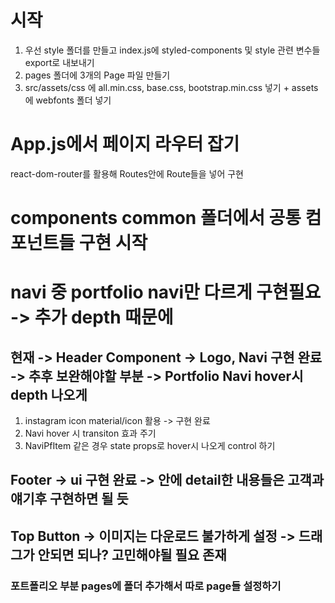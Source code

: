 # 시작

1. 우선 style 폴더를 만들고 index.js에 styled-components 및 style 관련 변수들
   export로 내보내기
2. pages 폴더에 3개의 Page 파일 만들기
3. src/assets/css 에 all.min.css, base.css, bootstrap.min.css 넣기 + assets에
   webfonts 폴더 넣기

# App.js에서 페이지 라우터 잡기

react-dom-router를 활용해 Routes안에 Route들을 넣어 구현

# components common 폴더에서 공통 컴포넌트들 구현 시작

# navi 중 portfolio navi만 다르게 구현필요 -> 추가 depth 때문에

## 현재 -> Header Component -> Logo, Navi 구현 완료 -> 추후 보완해야할 부분 -> Portfolio Navi hover시 depth 나오게

1. instagram icon material/icon 활용 -> 구현 완료
2. Navi hover 시 transiton 효과 주기
3. NaviPfItem 같은 경우 state props로 hover시 나오게 control 하기

## Footer -> ui 구현 완료 -> 안에 detail한 내용들은 고객과 얘기후 구현하면 될 듯

## Top Button -> 이미지는 다운로드 불가하게 설정 -> 드래그가 안되면 되나? 고민해야될 필요 존재

### 포트폴리오 부분 pages에 폴더 추가해서 따로 page들 설정하기
